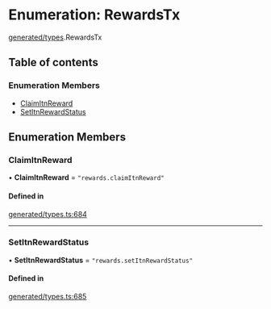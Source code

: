 # Enumeration: RewardsTx

[generated/types](../wiki/generated.types).RewardsTx

## Table of contents

### Enumeration Members

- [ClaimItnReward](../wiki/generated.types.RewardsTx#claimitnreward)
- [SetItnRewardStatus](../wiki/generated.types.RewardsTx#setitnrewardstatus)

## Enumeration Members

### ClaimItnReward

• **ClaimItnReward** = ``"rewards.claimItnReward"``

#### Defined in

[generated/types.ts:684](https://github.com/PolymathNetwork/polymesh-sdk/blob/c37bc05d/src/generated/types.ts#L684)

___

### SetItnRewardStatus

• **SetItnRewardStatus** = ``"rewards.setItnRewardStatus"``

#### Defined in

[generated/types.ts:685](https://github.com/PolymathNetwork/polymesh-sdk/blob/c37bc05d/src/generated/types.ts#L685)
